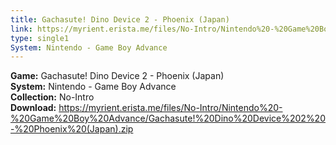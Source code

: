 ```yaml
---
title: Gachasute! Dino Device 2 - Phoenix (Japan)
link: https://myrient.erista.me/files/No-Intro/Nintendo%20-%20Game%20Boy%20Advance/Gachasute!%20Dino%20Device%202%20-%20Phoenix%20(Japan).zip
type: single1
System: Nintendo - Game Boy Advance
---
```

<b>Game:</b> Gachasute! Dino Device 2 - Phoenix (Japan)<br>
<b>System:</b> Nintendo - Game Boy Advance<br>
<b>Collection:</b> No-Intro<br>
<b>Download:</b> https://myrient.erista.me/files/No-Intro/Nintendo%20-%20Game%20Boy%20Advance/Gachasute!%20Dino%20Device%202%20-%20Phoenix%20(Japan).zip